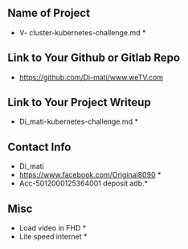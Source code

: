 ## Name of Project 
* V- cluster-kubernetes-challenge.md *

## Link to Your Github or Gitlab Repo
* https://github.com/Di-mati/www.weTV.com

## Link to Your Project Writeup
* Di_mati-kubernetes-challenge.md *

## Contact Info
* Di_mati
* https://www.facebook.com/Original8090 *
* Acc-5012000125364001 deposit adb.*

## Misc 
* Load video in FHD *
* Lite speed internet *

